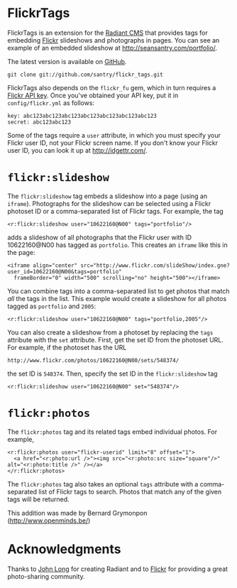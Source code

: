 FlickrTags
==========
FlickrTags is an extension for the [Radiant CMS][1] that provides tags for embedding [Flickr][2] slideshows and photographs in pages. You can see an example of an embedded slideshow at <http://seansantry.com/portfolio/>.

The latest version is available on [GitHub][4].

    git clone git://github.com/santry/flickr_tags.git

FlickrTags also depends on the `flickr_fu` gem, which in turn requires a [Flickr API key][5]. Once you've obtained your API key, put it in `config/flickr.yml` as follows:

    key: abc123abc123abc123abc123abc123abc123abc123
    secret: abc123abc123

Some of the tags require a `user` attribute, in which you must specify your Flickr user ID, not your Flickr screen name. If you don't know your Flickr user ID, you can look it up at <http://idgettr.com/>.

`flickr:slideshow`
==================
The `flickr:slideshow` tag embeds a slideshow into a page (using an `iframe`). Photographs for the slideshow can be selected using a Flickr photoset ID or a comma-separated list of Flickr tags. For example, the tag

    <r:flickr:slideshow user="10622160@N00" tags="portfolio"/>

adds a slideshow of all photographs that the Flickr user with ID 10622160@N00 has tagged as `portfolio`. This creates an `iframe` like this in the page:

    <iframe align="center" src="http://www.flickr.com/slideShow/index.gne?user_id=10622160@N00&tags=portfolio"
      frameBorder="0" width="500" scrolling="no" height="500"></iframe>

You can combine tags into a comma-separated list to get photos that match _all_ the tags in the list. This example would create a slideshow for all photos tagged as `portfolio` and `2005`:

    <r:flickr:slideshow user="10622160@N00" tags="portfolio,2005"/>

You can also create a slideshow from a photoset by replacing the `tags` attribute with the `set` attribute. First, get the set ID from the photoset URL. For example, if the photoset has the URL

    http://www.flickr.com/photos/10622160@N00/sets/548374/

the set ID is `548374`. Then, specify the set ID in the `flickr:slideshow` tag

    <r:flickr:slideshow user="10622160@N00" set="548374"/>

`flickr:photos`
===============
The `flickr:photos` tag and its related tags embed individual photos. For example,

    <r:flickr:photos user="flickr-userid" limit="8" offset="1">
      <a href="<r:photo:url />"><img src="<r:photo:src size="square"/>" alt="<r:photo:title />" /></a>
    </r:flickr:photos>

The `flickr:photos` tag also takes an optional `tags` attribute with a comma-separated list of Flickr tags to search. Photos that match any of the given tags will be returned.

This addition was made by Bernard Grymonpon (http://www.openminds.be/)

Acknowledgments
===============
Thanks to [John Long][3] for creating Radiant and to [Flickr][2] for providing a great photo-sharing community.

[1]: http://radiantcms.org
[2]: http://flickr.com
[3]: http://wiseheartdesign.com/
[4]: http://github.com/santry/flickr_tags/
[5]: http://www.flickr.com/services/api/misc.api_keys.html
